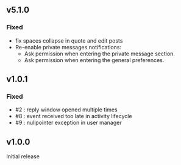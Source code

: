
## v5.1.0

### Fixed

* fix spaces collapse in quote and edit posts
* Re-enable private messages notifications:
  * Ask permission when entering the private message section.
  * Ask permission when entering the general preferences.

## v1.0.1

### Fixed

* #2 : reply window opened multiple times
* #8 : event received too late in activity lifecycle
* #9 : nullpointer exception in user manager

## v1.0.0

Initial release
